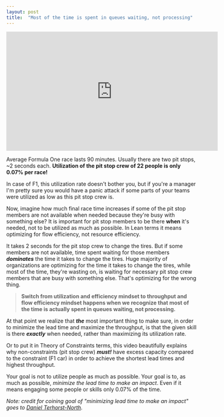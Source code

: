 ```yaml
---
layout: post
title:  "Most of the time is spent in queues waiting, not processing"
---
```


<iframe width="560" height="315" src="https://www.youtube.com/embed/aHSUp7msCIE" frameborder="0" allow="accelerometer; autoplay; encrypted-media; gyroscope; picture-in-picture" allowfullscreen></iframe>

Average Formula One race lasts 90 minutes. Usually there are two pit stops, ~2 seconds each. __Utilization of the pit stop crew of 22 people is only 0.07% per race!__  

In case of F1, this utilization rate doesn't bother you, but if you're a manager I'm pretty sure you would have a panic attack if some parts of your teams were utilized as low as this pit stop crew is.

Now, imagine how much final race time increases if some of the pit stop members are not available when needed because they're busy with something else? It is important for pit stop members to be there **when** it's needed, not to be utilized as much as possible. In Lean terms it means optimizing for flow efficiency, not resource efficiency.

It takes 2 seconds for the pit stop crew to change the tires. But if some members are not available, time spent waiting for those members **_dominates_** the time it takes to change the tires. Huge majority of organizations are optimizing for the time it takes to change the tires, while most of the time, they're wasting on, is waiting for necessary pit stop crew members that are busy with something else. That's optimizing for the wrong thing.

> **Switch from utilization and efficiency mindset to throughput and flow efficiency mindset happens when we recognize that most of the time is actually spent in queues waiting, not processing.**

At that point we realize that **_the_** most important thing to make sure, in order to minimize the lead time and maximize the throughput, is that the given skill is there **_exactly_** when needed, rather than maximizing its utilization rate.

Or to put it in Theory of Constraints terms, this video beautifully explains why non-constraints (pit stop crew) **_must!_** have excess capacity compared to the constraint (F1 car) in order to achieve the shortest lead times and highest throughput.

Your goal is not to utilize people as much as possible. Your goal is to, as much as possible, _minimize the lead time to make an impact_. Even if it means engaging some people or skills only 0.07% of the time.  


_Note: credit for coining goal of "minimizing lead time to make an impact" goes to [Daniel Terhorst-North](https://twitter.com/tastapod)._